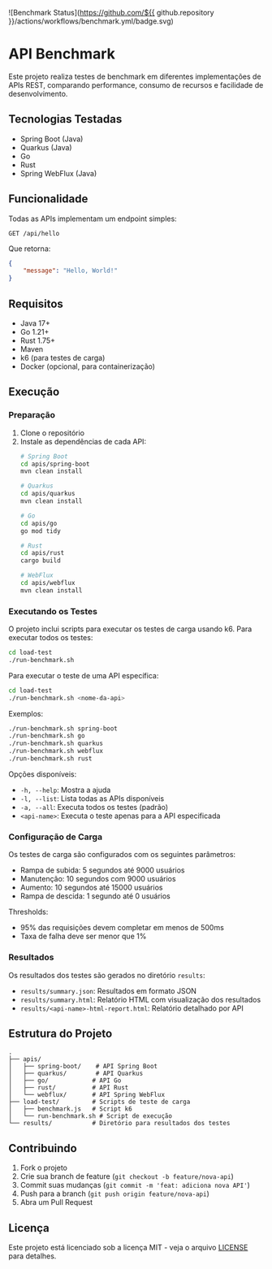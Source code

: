 ![Benchmark Status](https://github.com/${{ github.repository }}/actions/workflows/benchmark.yml/badge.svg)

# API Benchmark

Este projeto realiza testes de benchmark em diferentes implementações de APIs REST, comparando performance, consumo de recursos e facilidade de desenvolvimento.

## Tecnologias Testadas

- Spring Boot (Java)
- Quarkus (Java)
- Go
- Rust
- Spring WebFlux (Java)

## Funcionalidade

Todas as APIs implementam um endpoint simples:
```
GET /api/hello
```

Que retorna:
```json
{
    "message": "Hello, World!"
}
```

## Requisitos

- Java 17+
- Go 1.21+
- Rust 1.75+
- Maven
- k6 (para testes de carga)
- Docker (opcional, para containerização)

## Execução

### Preparação

1. Clone o repositório
2. Instale as dependências de cada API:
   ```bash
   # Spring Boot
   cd apis/spring-boot
   mvn clean install

   # Quarkus
   cd apis/quarkus
   mvn clean install

   # Go
   cd apis/go
   go mod tidy

   # Rust
   cd apis/rust
   cargo build

   # WebFlux
   cd apis/webflux
   mvn clean install
   ```

### Executando os Testes

O projeto inclui scripts para executar os testes de carga usando k6. Para executar todos os testes:

```bash
cd load-test
./run-benchmark.sh
```

Para executar o teste de uma API específica:

```bash
cd load-test
./run-benchmark.sh <nome-da-api>
```

Exemplos:
```bash
./run-benchmark.sh spring-boot
./run-benchmark.sh go
./run-benchmark.sh quarkus
./run-benchmark.sh webflux
./run-benchmark.sh rust
```

Opções disponíveis:
- `-h, --help`: Mostra a ajuda
- `-l, --list`: Lista todas as APIs disponíveis
- `-a, --all`: Executa todos os testes (padrão)
- `<api-name>`: Executa o teste apenas para a API especificada

### Configuração de Carga

Os testes de carga são configurados com os seguintes parâmetros:

- Rampa de subida: 5 segundos até 9000 usuários
- Manutenção: 10 segundos com 9000 usuários
- Aumento: 10 segundos até 15000 usuários
- Rampa de descida: 1 segundo até 0 usuários

Thresholds:
- 95% das requisições devem completar em menos de 500ms
- Taxa de falha deve ser menor que 1%

### Resultados

Os resultados dos testes são gerados no diretório `results`:
- `results/summary.json`: Resultados em formato JSON
- `results/summary.html`: Relatório HTML com visualização dos resultados
- `results/<api-name>-html-report.html`: Relatório detalhado por API

## Estrutura do Projeto

```
.
├── apis/
│   ├── spring-boot/    # API Spring Boot
│   ├── quarkus/        # API Quarkus
│   ├── go/            # API Go
│   ├── rust/          # API Rust
│   └── webflux/       # API Spring WebFlux
├── load-test/         # Scripts de teste de carga
│   ├── benchmark.js   # Script k6
│   └── run-benchmark.sh # Script de execução
└── results/           # Diretório para resultados dos testes
```

## Contribuindo

1. Fork o projeto
2. Crie sua branch de feature (`git checkout -b feature/nova-api`)
3. Commit suas mudanças (`git commit -m 'feat: adiciona nova API'`)
4. Push para a branch (`git push origin feature/nova-api`)
5. Abra um Pull Request

## Licença

Este projeto está licenciado sob a licença MIT - veja o arquivo [LICENSE](LICENSE) para detalhes.